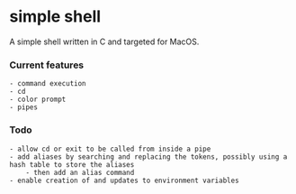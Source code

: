 # simple shell

A simple shell written in C and targeted for MacOS.

### Current features
    - command execution
    - cd
    - color prompt
    - pipes

### Todo
    - allow cd or exit to be called from inside a pipe
    - add aliases by searching and replacing the tokens, possibly using a hash table to store the aliases
        - then add an alias command
    - enable creation of and updates to environment variables